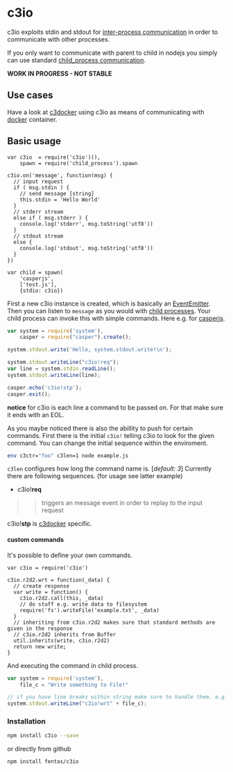 # c3io

c3io exploits stdin and stdout for [inter-process communication](http://en.wikipedia.org/wiki/Inter-process_communication)
in order to communicate with other processes.

If you only want to communicate with parent to child in nodejs you simply can use
standard [child_process communication](https://nodejs.org/api/child_process.html#child_process_child_send_message_sendhandle).

__WORK IN PROGRESS - NOT STABLE__

## Use cases

Have a look at [c3docker](https://github.com/fentas/c3docker) using c3io as means
of communicating with [docker](https://github.com/docker/docker) container.

## Basic usage

```node
var c3io  = require('c3io')(),
    spawn = require('child_process').spawn

c3io.on('message', function(msg) {
  // input request
  if ( msg.stdin ) {
    // send message [string]
    this.stdin = 'Hello World'
  }
  // stderr stream
  else if ( msg.stderr ) {
    console.log('stderr', msg.toString('utf8'))
  }
  // stdout stream
  else {
    console.log('stdout', msg.toString('utf8'))
  }
})

var child = spawn(
    'casperjs',
    ['test.js'],
    {stdio: c3io})
```

First a new c3io instance is created, which is basically an [EventEmitter](https://nodejs.org/api/events.html).
Then you can listen to `message` as you would with [child processes](https://nodejs.org/api/child_process.html).
Your child process can invoke this with simple commands. Here e.g. for [casperjs](http://casperjs.org/).

```js
var system = require('system'),
    casper = require("casper").create();

system.stdout.write('Hello, system.stdout.write!\n');

system.stdout.writeLine("c3io!req");
var line = system.stdin.readLine();
system.stdout.writeLine(line);

casper.echo('c3io!stp');
casper.exit();
```

__notice__ for c3io is each line a command to be passed on. For that make sure it
ends with an EOL.

As you maybe noticed there is also the abillity to push for certain commands.
First there is the initial `c3io!` telling c3io to look for the given command.
You can change the initial sequence within the enviroment.

```sh
env c3ctr="foo" c3len=1 node example.js
```

`c3len` configures how long the command name is. [_default: 3_]
Currently there are following sequences. (for usage see latter example)

* c3io!__req__

>> triggers an message event in order to replay to the input request

c3io!__stp__ is [c3docker](https://github.com/fentas/c3docker) specific.

#### custom commands

It's possible to define your own commands.

```node
var c3io = require('c3io')

c3io.r2d2.wrt = function(_data) {
  // create response
  var write = function() {
    c3io.r2d2.call(this, _data)
    // do stuff e.g. write data to filesystem
    require('fs').writeFile('example.txt', _data)
  }
  // inheriting from c3io.r2d2 makes sure that standard methods are given in the response
  // c3io.r2d2 inherits from Buffer
  util.inherits(write, c3io.r2d2)
  return new write;
}
```

And executing the command in child process.

```js
var system = require('system'),
    file_c = "Write something to File!"

// if you have line breaks within string make sure to handle them. e.g. through serializing.
system.stdout.writeLine("c3io!wrt" + file_c);
```

### Installation

```sh
npm install c3io --save
```

or directly from github

```sh
npm install fentas/c3io
```
